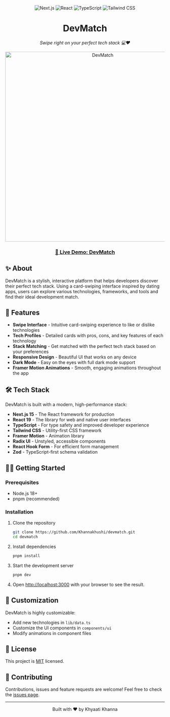 <!-- DevMatch -->
<div align="center">
  <img src="https://img.shields.io/badge/Next.js-15.3.0-black?style=for-the-badge&logo=next.js" alt="Next.js" />
  <img src="https://img.shields.io/badge/React-19.0.0-61DAFB?style=for-the-badge&logo=react" alt="React" />
  <img src="https://img.shields.io/badge/TypeScript-5-3178C6?style=for-the-badge&logo=typescript" alt="TypeScript" />
  <img src="https://img.shields.io/badge/Tailwind_CSS-4-06B6D4?style=for-the-badge&logo=tailwindcss" alt="Tailwind CSS" />
</div>

<div align="center">
  <h1>DevMatch</h1>
  <p><i>Swipe right on your perfect tech stack 💻❤️</i></p>
</div>

<p align="center">
  <img src="https://source.unsplash.com/nXt5HtLmlgE/800x400" alt="DevMatch" width="600" />
</p>

<div align="center">
  <h3><a href="https://devmatch-web.vercel.app/" target="_blank">🔗 Live Demo: DevMatch</a></h3>
</div>

## ✨ About

DevMatch is a stylish, interactive platform that helps developers discover their perfect tech stack. Using a card-swiping interface inspired by dating apps, users can explore various technologies, frameworks, and tools and find their ideal development match.

## 🚀 Features

- **Swipe Interface** - Intuitive card-swiping experience to like or dislike technologies
- **Tech Profiles** - Detailed cards with pros, cons, and key features of each technology
- **Stack Matching** - Get matched with the perfect tech stack based on your preferences
- **Responsive Design** - Beautiful UI that works on any device
- **Dark Mode** - Easy on the eyes with full dark mode support
- **Framer Motion Animations** - Smooth, engaging animations throughout the app

## 🛠 Tech Stack

DevMatch is built with a modern, high-performance stack:

- **Next.js 15** - The React framework for production
- **React 19** - The library for web and native user interfaces
- **TypeScript** - For type safety and improved developer experience
- **Tailwind CSS** - Utility-first CSS framework
- **Framer Motion** - Animation library
- **Radix UI** - Unstyled, accessible components
- **React Hook Form** - For efficient form management
- **Zod** - TypeScript-first schema validation

## 🏃‍♂️ Getting Started

### Prerequisites

- Node.js 18+
- pnpm (recommended)

### Installation

1. Clone the repository

   ```bash
   git clone https://github.com/Khannakhushi/devmatch.git
   cd devmatch
   ```

2. Install dependencies

   ```bash
   pnpm install
   ```

3. Start the development server

   ```bash
   pnpm dev
   ```

4. Open [http://localhost:3000](http://localhost:3000) with your browser to see the result.

## 🎨 Customization

DevMatch is highly customizable:

- Add new technologies in `lib/data.ts`
- Customize the UI components in `components/ui`
- Modify animations in component files

## 📝 License

This project is [MIT](https://choosealicense.com/licenses/mit/) licensed.

## 🤝 Contributing

Contributions, issues and feature requests are welcome! Feel free to check the [issues page](https://github.com/Khannakhushi/devmatch/issues).

---

<div align="center">
  <p>Built with ❤️ by Khyaati Khanna</p>
</div>
